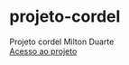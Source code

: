 # projeto-cordel
 Projeto cordel Milton Duarte <br>
<a href='https://malrizio.github.io/projeto-cordel/'>Acesso ao projeto</a>
